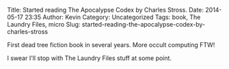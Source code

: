Title: Started reading The Apocalypse Codex by Charles Stross.
Date: 2014-05-17 23:35
Author: Kevin
Category: Uncategorized
Tags: book, The Laundry Files, micro
Slug: started-reading-the-apocalypse-codex-by-charles-stross

First dead tree fiction book in several years. More occult computing FTW!

I swear I'll stop with The Laundry Files stuff at some point.
